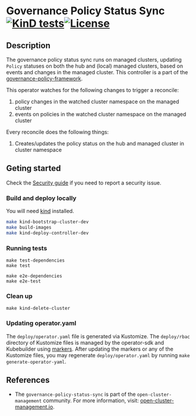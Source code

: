 [comment]: # ( Copyright Contributors to the Open Cluster Management project )

# Governance Policy Status Sync [![KinD tests](https://github.com/open-cluster-management-io/governance-policy-status-sync/actions/workflows/kind.yml/badge.svg?branch=main&event=push)](https://github.com/open-cluster-management-io/governance-policy-status-sync/actions/workflows/kind.yml)[![License](https://img.shields.io/:license-apache-blue.svg)](http://www.apache.org/licenses/LICENSE-2.0.html)

## Description

The governance policy status sync runs on managed clusters, updating `Policy` statuses on both the hub and (local) managed clusters, based on events and changes in the managed cluster. This controller is a part of the [governance-policy-framework](https://github.com/open-cluster-management-io/governance-policy-framework).

This operator watches for the following changes to trigger a reconcile:

1. policy changes in the watched cluster namespace on the managed cluster
2. events on policies in the watched cluster namespace on the managed cluster

Every reconcile does the following things:

1. Creates/updates the policy status on the hub and managed cluster in cluster namespace

## Geting started 

Check the [Security guide](SECURITY.md) if you need to report a security issue.

### Build and deploy locally
You will need [kind](https://kind.sigs.k8s.io/docs/user/quick-start/) installed.

```bash
make kind-bootstrap-cluster-dev
make build-images
make kind-deploy-controller-dev
```
### Running tests
```
make test-dependencies
make test

make e2e-dependencies
make e2e-test
```

### Clean up
```
make kind-delete-cluster
```

### Updating operator.yaml

The `deploy/operator.yaml` file is generated via Kustomize. The `deploy/rbac` directory of
Kustomize files is managed by the operator-sdk and Kubebuilder using
[markers](https://book.kubebuilder.io/reference/markers.html). After updating the markers or
any of the Kustomize files, you may regenerate `deploy/operator.yaml` by running
`make generate-operator-yaml`.

## References

- The `governance-policy-status-sync` is part of the `open-cluster-management` community. For more information, visit: [open-cluster-management.io](https://open-cluster-management.io).

<!---
Date: 9/22/2021
-->
